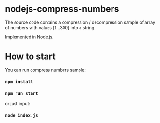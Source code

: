 # nodejs-compress-numbers
The source code contains a compression / decompression sample of array of numbers with values [1...300] into a string.    

Implemented in Node.js.    
    
# How to start    
    
You can run compress numbers sample:    
### `npm install`        
### `npm run start`    
or just input:    
### `node index.js`    